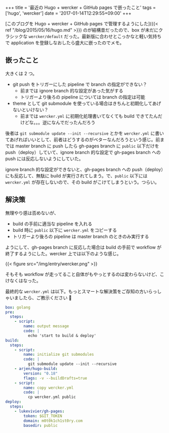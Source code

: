 +++
title = '最近の Hugo + wercker + GitHub pages で嵌ったこと'
tags = ['hugo', 'wercker']
date = '2017-01-14T12:29:55+09:00'
+++

[このブログを Hugo + wercker + GitHub pages で管理するようにした]({{< ref "/blog/2015/05/16/hugo.md" >}}) のが結構昔だったので、box が未だにクラシックな `wercker/default` だった。最新版に合わせとこっかなと軽い気持ちで application を登録しなおしたら盛大に嵌ったのでメモ。

<!--memo-->

## 嵌ったこと

大きくは 2 つ。

- git push をトリガーにした pipeline で branch の指定ができない？
  - 前までは ignore branch 的な設定があった気がする
  - トリガーより後ろの pipeline については branch の指定は可能
- theme として git submodule を使っている場合はきちんと初期化してあげないといけない？
  - 前までは `wercker.yml` に初期化処理書いてなくても build できてたんだけどな。。。逆になんでだったんだろう

後者は `git submodule update --init --recursive` とかを `wercker.yml` に書いてあげればいいとして、前者はどうするのがベターなんだろうという感じ。前までは master branch に push したら gh-pages branch に `public` 以下だけを push（deploy）していて、ignore branch 的な設定で gh-pages branch への push には反応しないようにしていた。

ignore branch 的な設定ができないと、gh-pages branch への push（deploy）にも反応して、無駄に build が実行されてしまう。で、`public` 以下には `wercker.yml` が存在しないので、その build がこけてしまうという。つらい。

## 解決策

無理やり感は否めないが、

- build の手前に適当な pipeline を入れる
- build 時に `public` 以下に `wercker.yml` をコピーする
- トリガーより後ろの pipeline は master branch のときのみ実行する

ようにして、gh-pages branch に反応した場合は build の手前で workflow が終了するようにした。wercker 上では以下のような感じ。

{{< figure src="/img/entry/wercker.png" >}}

そもそも workflow が走ってること自体がもやっとするのは変わらないけど、こけなくはなった。

最終的な `wercker.yml` は以下。もっとスマートな解決策をご存知の方いらっしゃいましたら、ご教示ください 🙏

```yaml
box: golang
pre:
  steps:
    - script:
        name: output message
        code: |
          echo 'start to build & deploy'
build:
  steps:
    - script:
        name: initialize git submodules
        code: |
          git submodule update --init --recursive
    - arjen/hugo-build:
        version: "0.18"
        flags: -v --buildDrafts=true
    - script:
        name: copy wercker.yml
        code: |
          cp wercker.yml public
deploy:
  steps:
    - lukevivier/gh-pages:
        token: $GIT_TOKEN
        domain: m0t0k1ch1st0ry.com
        basedir: public
```
